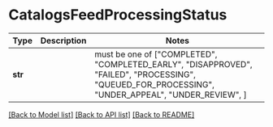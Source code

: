 # CatalogsFeedProcessingStatus

Type | Description | Notes
------------- | ------------- | -------------
**str** |  |  must be one of ["COMPLETED", "COMPLETED_EARLY", "DISAPPROVED", "FAILED", "PROCESSING", "QUEUED_FOR_PROCESSING", "UNDER_APPEAL", "UNDER_REVIEW", ]

[[Back to Model list]](../README.md#documentation-for-models) [[Back to API list]](../README.md#documentation-for-api-endpoints) [[Back to README]](../README.md)

